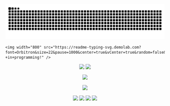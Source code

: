 <!--
MIT License

Copyright (c) 2024 nightt5879

Permission is hereby granted, free of charge, to any person obtaining a copy
of this software and associated documentation files (the "Software"), to deal
in the Software without restriction, including without limitation the rights
to use, copy, modify, merge, publish, distribute, sublicense, and/or sell
copies of the Software, and to permit persons to whom the Software is
furnished to do so, subject to the following conditions:

The above copyright notice and this permission notice shall be included in all
copies or substantial portions of the Software.

THE SOFTWARE IS PROVIDED "AS IS", WITHOUT WARRANTY OF ANY KIND, EXPRESS OR
IMPLIED, INCLUDING BUT NOT LIMITED TO THE WARRANTIES OF MERCHANTABILITY,
FITNESS FOR A PARTICULAR PURPOSE AND NONINFRINGEMENT. IN NO EVENT SHALL THE
AUTHORS OR COPYRIGHT HOLDERS BE LIABLE FOR ANY CLAIM, DAMAGES OR OTHER
LIABILITY, WHETHER IN AN ACTION OF CONTRACT, TORT OR OTHERWISE, ARISING FROM,
OUT OF OR IN CONNECTION WITH THE SOFTWARE OR THE USE OR OTHER DEALINGS IN THE
SOFTWARE.

ATTENTION:

Source repository: <https://github.com/nightt5879/nightt5879>
-->

<picture>
  <source media="(prefers-color-scheme: dark)" srcset="https://github.com/nightt5879/nightt5879/blob/output/github-snake-dark.svg" />
  <source media="(prefers-color-scheme: light)" srcset="https://github.com/nightt5879/nightt5879/blob/output/github-snake.svg" />
  <img alt="github-snake" src="github-snake.svg" />
</picture>

<!--
<p align="center">
    <!-- https://github.com/DenverCoder1/readme-typing-svg -->
    <img width="800" src="https://readme-typing-svg.demolab.com?font=Orbitron&size=22&pause=1000&center=true&vCenter=true&random=false&width=600&lines=Welcome+to+my+GitHub+profile+page!;I+am+complete+newbie +in+programming!" />

</p>
<p align="center">
    <!-- https://github.com/anuraghazra/github-readme-stats -->
    <!-- rules: https://github.com/anuraghazra/github-readme-stats/blob/master/src/calculateRank.js -->
    <img width="400" src="https://github-readme-stats.vercel.app/api?username=nightt5879&theme=transparent&show_icons=true&hide_border=true&show=reviews,discussions_started&hide_title=true&hide=contribs&number_format=long&count_private=true" />
    <!-- https://github.com/DenverCoder1/github-readme-streak-stats -->
    <img width="400" src="https://streak-stats.demolab.com?user=nightt5879&theme=transparent&hide_border=true" />
</p>
<p align="center">
    <!-- https://github.com/Ashutosh00710/github-readme-activity-graph -->
    <img width="800" src="https://github-readme-activity-graph.vercel.app/graph?username=nightt5879&theme=github-compact&hide_border=true&area=true&custom_title=Contribution%20Graph" />
</p>
<p align="center">
    <!-- https://github.com/ryo-ma/github-profile-trophy -->
    <!-- rules: https://github.com/ryo-ma/github-profile-trophy/blob/master/src/trophy.ts -->
    <img width="800" src="https://github-profile-trophy.vercel.app/?username=nightt5879&no-bg=true&no-frame=true&theme=algolia&title=-MultiLanguage" />
</p>
<p align="center">
    <!-- https://github.com/badges/shields -->
    <a href="https://github.com/nightt5879"><img src="https://img.shields.io/badge/GitHub-nightt5879-blue?logo=github" /></a>
    <a href="https://gitee.com/nightt_aj"><img src="https://img.shields.io/badge/Gitee-nightt5879-blue?logo=gitee" /></a>
    <a href="https://space.bilibili.com/23620249"><img src="https://img.shields.io/badge/哔哩哔哩-这里是啊J-pink?logo=bilibili" /></a>
    <!-- https://github.com/antonkomarev/github-profile-views-counter -->
    <img src="https://komarev.com/ghpvc/?username=nightt5879" />
</p>
